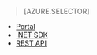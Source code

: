 ﻿> [AZURE.SELECTOR]
- [Portal](media-services-manage-content#publish.md)
- [.NET SDK](media-services-deliver-streaming-content.md)
- [REST API](media-services-rest-deliver-streaming-content.md)

<!--HONumber=47-->

